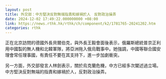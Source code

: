 ```yaml
---
layout: post
title: 外交部：中方堅決反對無端指責和嫁禍於人　反對政治操弄
date: 2024-12-02 17:49:22.000000000 +08:00
link: https://news.rthk.hk/rthk/ch/component/k2/1781765-20241202.htm
categories: rthk
---
```


正在北京訪問的德國外長貝爾伯克，與外長王毅會面後表示，俄羅斯總統普京正利用中國製的無人機和北韓軍隊，將亞洲拖入俄烏戰事中。她強調，中國等聯合國安理會常任理事國，有責任不要在其支持下，進一步加劇衝突。

另一方面，外交部發言人林劍表示，關於烏克蘭危機，中方已經多次闡述過立場。中方堅決反對無端的指責和嫁禍於人，反對政治操弄。
